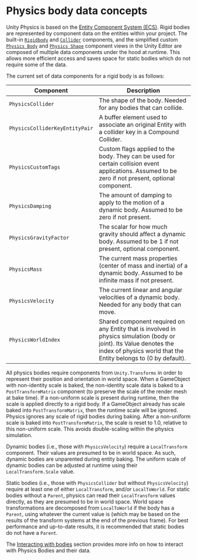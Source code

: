 # Physics body data concepts

Unity Physics is based on the [Entity Component System (ECS)](https://docs.unity3d.com/Packages/com.unity.entities@latest). Rigid bodies are represented by component data on the entities within your project. The built-in [`Rigidbody`](xref:Unity.Physics.RigidBody) and [`Collider`](xref:Unity.Physics.Collider) components, and the simplified custom [`Physics Body`](custom-bodies.md) and [`Physics Shape`](custom-shapes.md) component views in the Unity Editor are composed of multiple data components under the hood at runtime. This allows more efficient access and saves space for static bodies which do not require some of the data.

The current set of data components for a rigid body is as follows:

| Component                      | Description                                                                                                                                                                             |
|--------------------------------|-----------------------------------------------------------------------------------------------------------------------------------------------------------------------------------------|
| `PhysicsCollider`              | The shape of the body. Needed for any bodies that can collide.                                                                                                                          |
| `PhysicsColliderKeyEntityPair` | A buffer element used to associate an original Entity with a collider key in a Compound Collider.                                                                                       |
| `PhysicsCustomTags`            | Custom flags applied to the body. They can be used for certain collision event applications. Assumed to be zero if not present, optional component.                                     |
| `PhysicsDamping`               | The amount of damping to apply to the motion of a dynamic body. Assumed to be zero if not present.                                                                                      |
| `PhysicsGravityFactor`         | The scalar for how much gravity should affect a dynamic body. Assumed to be 1 if not present, optional component.                                                                       |
| `PhysicsMass`                  | The current mass properties (center of mass and inertia) of a dynamic body. Assumed to be infinite mass if not present.                                                                 |
| `PhysicsVelocity`              | The current linear and angular velocities of a dynamic body. Needed for any body that can move.                                                                                         |
| `PhysicsWorldIndex`            | Shared component required on any Entity that is involved in physics simulation (body or joint). Its Value denotes the index of physics world that the Entity belongs to (0 by default). |

All physics bodies require components from `Unity.Transforms` in order to represent their position and orientation in world space. When a GameObject with non-identity scale is baked, the non-identity scale data is baked to a `PostTransformMatrix` component (to preserve the scale of the render mesh at bake time). If a non-uniform scale is present during runtime, then the scale is applied directly to a rigid body. If a GameObject already has scale baked into `PostTransformMatrix`, then the runtime scale will be ignored. Physics ignores any scale of rigid bodies during baking. After a non-uniform scale is baked into `PostTransformMatrix`, the scale is reset to 1.0, relative to this non-uniform scale. This avoids double-scaling within the physics simulation.

Dynamic bodies (i.e., those with `PhysicsVelocity`) require a `LocalTransform` component. Their values are presumed to be in world space. As such, dynamic bodies are unparented during entity baking.
The uniform scale of dynamic bodies can be adjusted at runtime using their `LocalTransform.Scale` value. 

Static bodies (i.e., those with `PhysicsCollider` but without `PhysicsVelocity`) require at least one of either `LocalTransform`, and/or `LocalToWorld`. For static bodies without a `Parent`, physics can read their `LocalTransform` values directly, as they are presumed to be in world space. World space transformations are decomposed from `LocalToWorld` if the body has a `Parent`, using whatever the current value is (which may be based on the results of the transform systems at the end of the previous frame). For best performance and up-to-date results, it is recommended that static bodies do not have a `Parent`.

The [Interacting with bodies](interacting-with-bodies.md) section provides more info on how to interact with Physics Bodies and their data.
